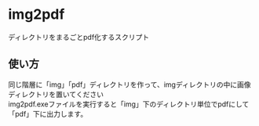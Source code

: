 # img2pdf
ディレクトリをまるごとpdf化するスクリプト

## 使い方
同じ階層に「img」「pdf」ディレクトリを作って、imgディレクトリの中に画像ディレクトリを置いてください<br>
img2pdf.exeファイルを実行すると「img」下のディレクトリ単位でpdfにして「pdf」下に出力します。<br>
